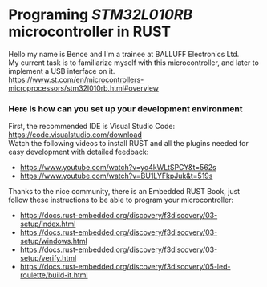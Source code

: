 # Programing *STM32L010RB* microcontroller in RUST
Hello my name is Bence and I'm a trainee at BALLUFF Electronics Ltd. <br />
My current task is to familiarize myself with this microcontroller, and later to implement a USB interface on it.  <br />
https://www.st.com/en/microcontrollers-microprocessors/stm32l010rb.html#overview

### Here is how can you set up your development environment
First, the recommended IDE is Visual Studio Code: https://code.visualstudio.com/download  <br />
Watch the following videos to install RUST and all the plugins needed for easy development with detailed feedback:
  - https://www.youtube.com/watch?v=yo4kWLtSPCY&t=562s
  - https://www.youtube.com/watch?v=BU1LYFkpJuk&t=519s

Thanks to the nice community, there is an Embedded RUST Book, just follow these instructions to be able to program your microcontroller:
 - https://docs.rust-embedded.org/discovery/f3discovery/03-setup/index.html
 - https://docs.rust-embedded.org/discovery/f3discovery/03-setup/windows.html
 - https://docs.rust-embedded.org/discovery/f3discovery/03-setup/verify.html
 - https://docs.rust-embedded.org/discovery/f3discovery/05-led-roulette/build-it.html
